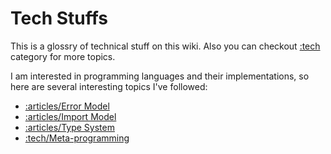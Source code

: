 # Tech Stuffs

This is a glossry of technical stuff on this wiki.
Also you can checkout [:tech]() category for more topics.

I am interested in programming languages and their implementations,
so here are several interesting topics I've followed:

  * [:articles/Error Model]()
  * [:articles/Import Model]()
  * [:articles/Type System]()
  * [:tech/Meta-programming]()
